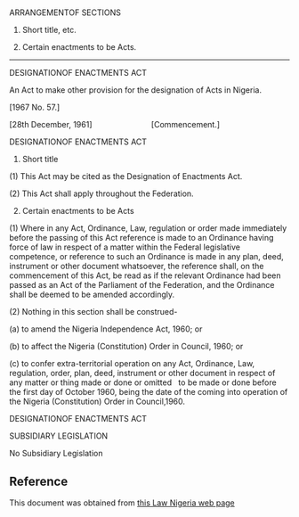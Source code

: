 # 

ARRANGEMENTOF SECTIONS

1. Short title, etc.

2. Certain enactments to be Acts.

______________________

DESIGNATIONOF ENACTMENTS ACT

An Act to make other provision for the designation of Acts in Nigeria.

[1967 No. 57.]

[28th December, 1961]                           [Commencement.]

DESIGNATIONOF ENACTMENTS ACT

1. Short title

(1) This Act may be cited as the Designation of Enactments Act.

(2) This Act shall apply throughout the Federation.

2. Certain enactments to be Acts

(1) Where in any Act, Ordinance, Law, regulation or order made immediately before the passing of this Act reference is made to an Ordinance having force of law in respect of a matter within the Federal legislative competence, or reference to such an Ordinance is made in any plan, deed, instrument or other document whatsoever, the reference shall, on the commencement of this Act, be read as if the relevant Ordinance had been passed as an Act of the Parliament of the Federation, and the Ordinance shall be deemed to be amended accordingly.

(2) Nothing in this section shall be construed-

(a) to amend the Nigeria Independence Act, 1960; or

(b) to affect the Nigeria (Constitution) Order in Council, 1960; or

(c) to confer extra-territorial operation on any Act, Ordinance, Law, regulation, order, plan, deed, instrument or other document in respect of any matter or thing made or done or omitted   to be made or done before the first day of October 1960, being the date of the coming into operation of the Nigeria (Constitution) Order in Council,1960.

DESIGNATIONOF ENACTMENTS ACT

SUBSIDIARY LEGISLATION

No Subsidiary Legislation

## Reference

This document was obtained from [this Law Nigeria web page](http://www.lawnigeria.com/LFN/D/Designation-of-Enactments-Act.php)
